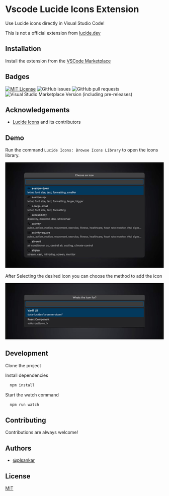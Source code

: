 # Vscode Lucide Icons Extension

Use Lucide icons directly in Visual Studio Code!

This is not a official extension from [lucide.dev](https://lucide.dev/)

## Installation

Install the extension from the [VSCode Marketplace](https://marketplace.visualstudio.com/items?itemName=Lakshmisankar.vscode-lucide-icons)

## Badges

[![MIT License](https://img.shields.io/badge/License-MIT-green.svg)](https://choosealicense.com/licenses/mit/)
![GitHub issues](https://img.shields.io/github/issues/plsankar/vscode-lucide-icons)
![GitHub pull requests](https://img.shields.io/github/issues-pr/plsankar/vscode-lucide-icons)
![Visual Studio Marketplace Version (including pre-releases)](https://img.shields.io/visual-studio-marketplace/v/Lakshmisankar.vscode-lucide-icons)

## Acknowledgements

-   [Lucide Icons](https://lucide.dev/) and its contributors

## Demo

Run the command `Lucide Icons: Browse Icons Library` to open the icons library.

<p align="center" width="100%">
	<img alt="Vscode Lucide Icons Extension" src="vscode-lucide-icons-extension-1.jpg">
</P>

After Selecting the desired icon you can choose the method to add the icon

<p align="center" width="100%">
	<img alt="Vscode Lucide Icons Extension" src="vscode-lucide-icons-extension-2.jpg">
</P>

## Development

Clone the project

Install dependencies

```bash
  npm install
```

Start the watch command

```bash
  npm run watch
```

## Contributing

Contributions are always welcome!

## Authors

-   [@plsankar](https://www.github.com/plsankar)

## License

[MIT](https://choosealicense.com/licenses/mit/)
